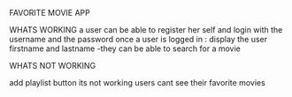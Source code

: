 FAVORITE MOVIE APP

WHATS WORKING
a user can be able to register her self and login with the username and the password
once a user is logged in :
display the user firstname and lastname
-they can be able to search for a movie

WHATS NOT WORKING

add playlist button its not working
users cant see their favorite movies